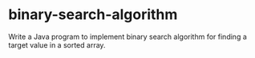 # binary-search-algorithm
Write a Java program to implement binary search algorithm for finding a target value in a sorted array.
